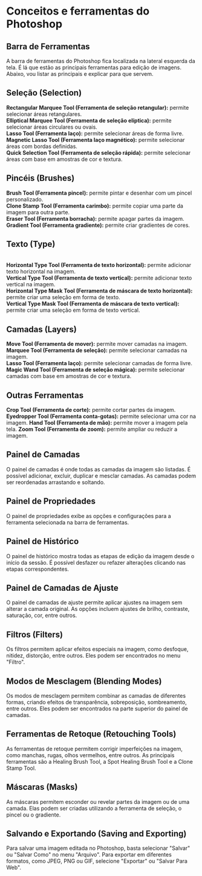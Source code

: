 # Conceitos e ferramentas do Photoshop

## Barra de Ferramentas
A barra de ferramentas do Photoshop fica localizada na lateral esquerda da tela. É lá que estão as principais ferramentas para edição de imagens. Abaixo, vou listar as principais e explicar para que servem.

## Seleção (Selection)
<b>Rectangular Marquee Tool (Ferramenta de seleção retangular):</b> permite selecionar áreas retangulares.
<br>
<b>Elliptical Marquee Tool (Ferramenta de seleção elíptica):</b> permite selecionar áreas circulares ou ovais.
<br>
<b>Lasso Tool (Ferramenta laço):</b> permite selecionar áreas de forma livre.
<br>
<b>Magnetic Lasso Tool (Ferramenta laço magnético):</b> permite selecionar áreas com bordas definidas.
<br>
<b>Quick Selection Tool (Ferramenta de seleção rápida):</b> permite selecionar áreas com base em amostras de cor e textura.
<br>

## Pincéis (Brushes)
<b>Brush Tool (Ferramenta pincel):</b> permite pintar e desenhar com um pincel personalizado.
<br>
<b>Clone Stamp Tool (Ferramenta carimbo):</b> permite copiar uma parte da imagem para outra parte.
<br>
<b>Eraser Tool (Ferramenta borracha):</b> permite apagar partes da imagem.
<br>
<b>Gradient Tool (Ferramenta gradiente):</b> permite criar gradientes de cores.
<br>

## Texto (Type)
<br>
<b>Horizontal Type Tool (Ferramenta de texto horizontal):</b> permite adicionar texto horizontal na imagem.
<br>
<b>Vertical Type Tool (Ferramenta de texto vertical):</b> permite adicionar texto vertical na imagem.
<br>
<b>Horizontal Type Mask Tool (Ferramenta de máscara de texto horizontal):</b> permite criar uma seleção em forma de texto.
<br>
<b>Vertical Type Mask Tool (Ferramenta de máscara de texto vertical):</b> permite criar uma seleção em forma de texto vertical.
<br>

## Camadas (Layers)
<b>Move Tool (Ferramenta de mover):</b> permite mover camadas na imagem.
<br>
<b>Marquee Tool (Ferramenta de seleção):</b> permite selecionar camadas na imagem.
<br>
<b>Lasso Tool (Ferramenta laço):</b> permite selecionar camadas de forma livre.
<br>
<b>Magic Wand Tool (Ferramenta de seleção mágica):</b> permite selecionar camadas com base em amostras de cor e textura.
<br>

## Outras Ferramentas
<b>Crop Tool (Ferramenta de corte):</b> permite cortar partes da imagem.
<br>
<b>Eyedropper Tool (Ferramenta conta-gotas):</b> permite selecionar uma cor na imagem.
<b>Hand Tool (Ferramenta de mão):</b> permite mover a imagem pela tela.
<b>Zoom Tool (Ferramenta de zoom):</b> permite ampliar ou reduzir a imagem.

## Painel de Camadas
O painel de camadas é onde todas as camadas da imagem são listadas. É possível adicionar, excluir, duplicar e mesclar camadas. As camadas podem ser reordenadas arrastando e soltando.

## Painel de Propriedades
O painel de propriedades exibe as opções e configurações para a ferramenta selecionada na barra de ferramentas.

## Painel de Histórico
O painel de histórico mostra todas as etapas de edição da imagem desde o início da sessão. É possível desfazer ou refazer alterações clicando nas etapas correspondentes.

## Painel de Camadas de Ajuste
O painel de camadas de ajuste permite aplicar ajustes na imagem sem alterar a camada original. As opções incluem ajustes de brilho, contraste, saturação, cor, entre outros.

## Filtros (Filters)
Os filtros permitem aplicar efeitos especiais na imagem, como desfoque, nitidez, distorção, entre outros. Eles podem ser encontrados no menu "Filtro".

## Modos de Mesclagem (Blending Modes)
Os modos de mesclagem permitem combinar as camadas de diferentes formas, criando efeitos de transparência, sobreposição, sombreamento, entre outros. Eles podem ser encontrados na parte superior do painel de camadas.

## Ferramentas de Retoque (Retouching Tools)
As ferramentas de retoque permitem corrigir imperfeições na imagem, como manchas, rugas, olhos vermelhos, entre outros. As principais ferramentas são a Healing Brush Tool, a Spot Healing Brush Tool e a Clone Stamp Tool.

## Máscaras (Masks)
As máscaras permitem esconder ou revelar partes da imagem ou de uma camada. Elas podem ser criadas utilizando a ferramenta de seleção, o pincel ou o gradiente.

## Salvando e Exportando (Saving and Exporting)
Para salvar uma imagem editada no Photoshop, basta selecionar "Salvar" ou "Salvar Como" no menu "Arquivo". Para exportar em diferentes formatos, como JPEG, PNG ou GIF, selecione "Exportar" ou "Salvar Para Web".